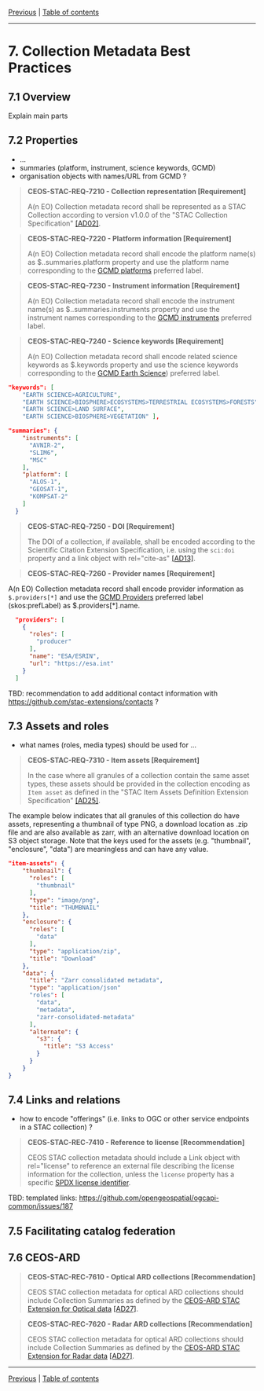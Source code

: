 [Previous](granule-metadata.md) | [Table of contents](README.md)
***
# 7. Collection Metadata Best Practices

[//]: # (this is a comment)

## 7.1 Overview
Explain main parts

## 7.2 Properties

- ...
- summaries  (platform, instrument, science keywords, GCMD)
- organisation objects with names/URL from GCMD ?


> **CEOS-STAC-REQ-7210 - Collection representation [Requirement]**<a name="BP-7210"></a>
>
> A(n EO) Collection metadata record shall be represented as a STAC Collection according to version v1.0.0 of the "STAC Collection Specification" [[AD02]](./1-introduction.md#AD02).


> **CEOS-STAC-REQ-7220 - Platform information [Requirement]**<a name="BP-7220"></a>
>
> A(n EO) Collection metadata record shall encode the platform name(s) as $..summaries.platform property and use the platform name corresponding to the [GCMD platforms](https://gcmd.earthdata.nasa.gov/KeywordViewer/scheme/platforms?gtm_scheme=platforms) preferred label.


> **CEOS-STAC-REQ-7230 - Instrument information [Requirement]**<a name="BP-7230"></a>
>
> A(n EO) Collection metadata record shall encode the instrument name(s) as $..summaries.instruments property and use the instrument names corresponding to the [GCMD instruments](https://gcmd.earthdata.nasa.gov/KeywordViewer/scheme/instruments?gtm_scheme=instruments) preferred label.


> **CEOS-STAC-REQ-7240 - Science keywords [Requirement]**<a name="BP-7240"></a>
>
> A(n EO) Collection metadata record shall encode related science keywords as $.keywords property and use the science keywords corresponding to the [GCMD Earth Science](https://gcmd.earthdata.nasa.gov/KeywordViewer/scheme/Earth%20Science?gtm_scheme=Earth%20Science)) preferred label.


```json
"keywords": [
    "EARTH SCIENCE>AGRICULTURE",
    "EARTH SCIENCE>BIOSPHERE>ECOSYSTEMS>TERRESTRIAL ECOSYSTEMS>FORESTS",
    "EARTH SCIENCE>LAND SURFACE",
    "EARTH SCIENCE>BIOSPHERE>VEGETATION" ],

"summaries": {
    "instruments": [
      "AVNIR-2",
      "SLIM6",
      "MSC"
    ],
    "platform": [
      "ALOS-1",
      "GEOSAT-1",
      "KOMPSAT-2"
    ]
  }
``` 


> **CEOS-STAC-REQ-7250 - DOI [Requirement]**<a name="BP-7250"></a>
>
> The DOI of a collection, if available, shall be encoded according to the Scientific Citation Extension Specification, i.e. using the `sci:doi` property and a link object with rel="cite-as" [[AD13]](./1-introduction.md#AD13).
> 

> **CEOS-STAC-REQ-7260 - Provider names [Requirement]**<a name="BP-7260"></a>
>
A(n EO) Collection metadata record shall encode provider information as `$.providers[*]` and use the [GCMD Providers](https://gcmd.earthdata.nasa.gov/KeywordViewer/scheme/providers?gtm_scheme=providers) preferred label (skos:prefLabel) as $.providers[*].name.

```json
  "providers": [
    {
      "roles": [
        "producer"
      ],
      "name": "ESA/ESRIN",
      "url": "https://esa.int"
    }
  ]
``` 

TBD: recommendation to add additional contact information with https://github.com/stac-extensions/contacts ?



## 7.3 Assets and roles

- what names (roles, media types) should be used for ...

> **CEOS-STAC-REQ-7310 - Item assets [Requirement]**<a name="BP-7310"></a>
>
> In the case where all granules of a collection contain the same asset types, these assets should be provided in the collection encoding as `Item asset` as defined in the "STAC Item Assets Definition Extension Specification" [[AD25]](./1-introduction.md#AD25).
> 

The example below indicates that all granules of this collection do have assets, representing a thumbnail of type PNG, a download location as .zip file and are also available as zarr, with an alternative download location on S3 object storage.  Note that the keys used for the assets (e.g. "thumbnail", "enclosure", "data") are meaningless and can have any value.

```json
"item-assets": {
    "thumbnail": {
      "roles": [
        "thumbnail"
      ],
      "type": "image/png",
      "title": "THUMBNAIL"
    },
    "enclosure": {
      "roles": [
        "data"
      ],
      "type": "application/zip",
      "title": "Download"
    },
    "data": {
      "title": "Zarr consolidated metadata",
      "type": "application/json"
      "roles": [
        "data",
        "metadata",
        "zarr-consolidated-metadata"
      ],
      "alternate": {
        "s3": {
          "title": "S3 Access"
        }
      }
    }
}
```



## 7.4 Links and relations

- how to encode "offerings" (i.e. links to OGC or other service endpoints in a STAC collection) ?

> **CEOS-STAC-REC-7410 - Reference to license [Recommendation]**<a name="BP-7410"></a>
>
> CEOS STAC collection metadata should include a Link object with rel="license" to reference an external file describing the license information for the collection, unless the `license` property has a specific [SPDX license identifier](https://spdx.org/licenses/).


TBD: templated links: https://github.com/opengeospatial/ogcapi-common/issues/187


## 7.5 Facilitating catalog federation


## 7.6 CEOS-ARD 

> **CEOS-STAC-REC-7610 - Optical ARD collections [Recommendation]**<a name="BP-7610"></a>
>
> CEOS STAC collection metadata for optical ARD collections should include Collection Summaries as defined by the [CEOS-ARD STAC Extension for Optical data](https://github.com/stac-extensions/ceos-ard/blob/main/optical.md#stac-collections) [[AD27]](./1-introduction.md#AD27).

> **CEOS-STAC-REC-7620 - Radar ARD collections [Recommendation]**<a name="BP-7610"></a>
>
> CEOS STAC collection metadata for optical ARD collections should include Collection Summaries as defined by the [CEOS-ARD STAC Extension for Radar data](https://github.com/stac-extensions/ceos-ard/blob/main/radar.md#stac-collections) [[AD27]](./1-introduction.md#AD27).


***
[Previous](granule-metadata.md) | [Table of contents](README.md)
